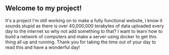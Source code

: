## Welcome to my project!
It's a project I'm still working on to make a fully functional website, I know it sounds stupid as there is over 40,000,000 terabytes of data uploaded every day to the internet so why not add something to that? I want to learn how to build a network of computers and make a server using docker to get this thing all up and running. Thank you for taking the time out of your day to read this and have a wonderful day!
